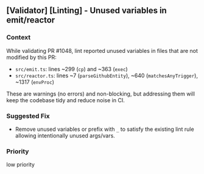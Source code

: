 ## [Validator] [Linting] - Unused variables in emit/reactor

### Context

While validating PR #1048, lint reported unused variables in files that are not modified by this PR:

- `src/emit.ts`: lines ~299 (`cp`) and ~363 (`exec`)
- `src/reactor.ts`: lines ~7 (`parseGithubEntity`), ~640 (`matchesAnyTrigger`), ~1317 (`envProc`)

These are warnings (no errors) and non-blocking, but addressing them will keep the codebase tidy and reduce noise in CI.

### Suggested Fix

- Remove unused variables or prefix with `_` to satisfy the existing lint rule allowing intentionally unused args/vars.

### Priority

low priority

